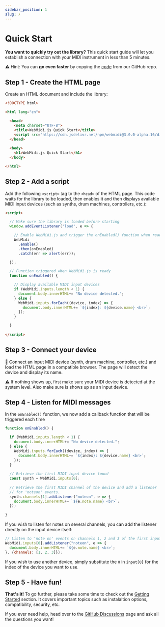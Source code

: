 ```yaml
---
sidebar_position: 1
slug: /
---
```


# Quick Start

**You want to quickly try out the library?** This quick start guide will let you establish a
connection with your MIDI instrument in less than 5 minutes.

⚠️ Hint: You can **go even faster** by copying the 
[code](https://github.com/djipco/webmidi/blob/master/examples/quick-start/index.html) from 
our GitHub repo.

## Step 1 - Create the HTML page

Create an HTML document and include the library: 

```html
<!DOCTYPE html>

<html lang="en">

  <head>
    <meta charset="UTF-8">
    <title>WebMidi.js Quick Start</title>
    <script src="https://cdn.jsdelivr.net/npm/webmidi@3.0.0-alpha.16/dist/webmidi.iife.js"></script>
  </head>
  
  <body>
    <h1>WebMidi.js Quick Start</h1>
  </body>

</html>
```

## Step 2 - Add a script

Add the following `<script>` tag to the `<head>` of the HTML page. This code waits for the library 
to be loaded, then enables it and then displays available MIDI input devices (such as synths, drum 
machines, controllers, etc.):

```html
<script>

  // Make sure the library is loaded before starting
  window.addEventListener("load", e => {

    // Enable WebMidi.js and trigger the onEnabled() function when ready
    WebMidi
      .enable()
      .then(onEnabled)
      .catch(err => alert(err));

  });

  // Function triggered when WebMidi.js is ready
  function onEnabled() {

    // Display available MIDI input devices
    if (WebMidi.inputs.length < 1) {
      document.body.innerHTML+= "No device detected.";
    } else {
      WebMidi.inputs.forEach((device, index) => {
        document.body.innerHTML+= `${index}: ${device.name} <br>`;
      });
    }

  }
  
</script>
```
## Step 3 - Connect your device 

🎹 Connect an input MIDI device (synth, drum machine, controller, etc.) and load the HTML page in a 
compatible browser. The page will detect the device and display its name.

⚠️ If nothing shows up, first make sure your MIDI device is detected at the system level. Also make 
sure is shows up as an input device.

## Step 4 - Listen for MIDI messages

In the `onEnabled()` function, we now add a callback function that will be triggered each time 
```javascript
function onEnabled() {

  if (WebMidi.inputs.length < 1) {
    document.body.innerHTML+= "No device detected.";
  } else {
    WebMidi.inputs.forEach((device, index) => {
      document.body.innerHTML+= `${index}: ${device.name} <br>`;
    });
  }
  
  // Retrieve the first MIDI input device found
  const synth = WebMidi.inputs[0];
  
  // Retrieve the first MIDI channel of the device and add a listener 
  // for 'noteon' events.
  synth.channels[1].addListener("noteon", e => {
    document.body.innerHTML+= `${e.note.name} <br>`;
  });
  
}
```
If you wish to listen for notes on several channels, you can add the listener directly on the 
input device itself:

```javascript
// Listen to 'note on' events on channels 1, 2 and 3 of the first input MIDI device
WebMidi.inputs[0].addListener("noteon", e => {
  document.body.innerHTML+= `${e.note.name} <br>`;
}, {channels: [1, 2, 3]});
```

If you wish to use another device, simply substitute the `0` in `input[0]` for the index of the
device you want to use.

## Step 5 - Have fun!

**That's it!** To go further, please take some time to check out the 
[Getting Started](getting-started/index) section. It covers important topics such as instalaltion 
options, compatibility, security, etc.

If you ever need help, head over to the 
[GitHub Discussions](https://github.com/djipco/webmidi/discussions) page and ask all the questions
you want!
